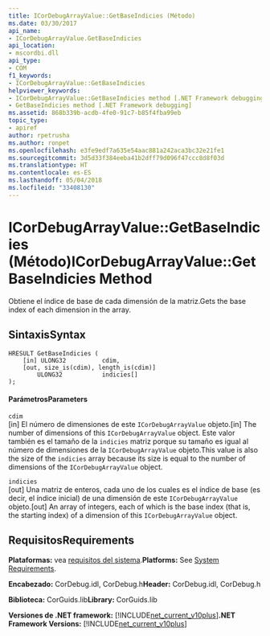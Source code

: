 ```yaml
---
title: ICorDebugArrayValue::GetBaseIndicies (Método)
ms.date: 03/30/2017
api_name:
- ICorDebugArrayValue.GetBaseIndicies
api_location:
- mscordbi.dll
api_type:
- COM
f1_keywords:
- ICorDebugArrayValue::GetBaseIndicies
helpviewer_keywords:
- ICorDebugArrayValue::GetBaseIndicies method [.NET Framework debugging]
- GetBaseIndicies method [.NET Framework debugging]
ms.assetid: 868b339b-acdb-4fe0-91c7-b85f4fba99eb
topic_type:
- apiref
author: rpetrusha
ms.author: ronpet
ms.openlocfilehash: e3fe9edf7a635e54aac881a242aca3bc32e21fe1
ms.sourcegitcommit: 3d5d33f384eeba41b2dff79d096f47ccc8d8f03d
ms.translationtype: HT
ms.contentlocale: es-ES
ms.lasthandoff: 05/04/2018
ms.locfileid: "33408130"
---
```

# <a name="icordebugarrayvaluegetbaseindicies-method"></a><span data-ttu-id="57147-102">ICorDebugArrayValue::GetBaseIndicies (Método)</span><span class="sxs-lookup"><span data-stu-id="57147-102">ICorDebugArrayValue::GetBaseIndicies Method</span></span>
<span data-ttu-id="57147-103">Obtiene el índice de base de cada dimensión de la matriz.</span><span class="sxs-lookup"><span data-stu-id="57147-103">Gets the base index of each dimension in the array.</span></span>  
  
## <a name="syntax"></a><span data-ttu-id="57147-104">Sintaxis</span><span class="sxs-lookup"><span data-stu-id="57147-104">Syntax</span></span>  
  
```  
HRESULT GetBaseIndicies (  
    [in] ULONG32          cdim,  
    [out, size_is(cdim), length_is(cdim)]   
        ULONG32           indicies[]  
);  
```  
  
#### <a name="parameters"></a><span data-ttu-id="57147-105">Parámetros</span><span class="sxs-lookup"><span data-stu-id="57147-105">Parameters</span></span>  
 `cdim`  
 <span data-ttu-id="57147-106">[in] El número de dimensiones de este `ICorDebugArrayValue` objeto.</span><span class="sxs-lookup"><span data-stu-id="57147-106">[in] The number of dimensions of this `ICorDebugArrayValue` object.</span></span> <span data-ttu-id="57147-107">Este valor también es el tamaño de la `indicies` matriz porque su tamaño es igual al número de dimensiones de la `ICorDebugArrayValue` objeto.</span><span class="sxs-lookup"><span data-stu-id="57147-107">This value is also the size of the `indicies` array because its size is equal to the number of dimensions of the `ICorDebugArrayValue` object.</span></span>  
  
 `indicies`  
 <span data-ttu-id="57147-108">[out] Una matriz de enteros, cada uno de los cuales es el índice de base (es decir, el índice inicial) de una dimensión de este `ICorDebugArrayValue` objeto.</span><span class="sxs-lookup"><span data-stu-id="57147-108">[out] An array of integers, each of which is the base index (that is, the starting index) of a dimension of this `ICorDebugArrayValue` object.</span></span>  
  
## <a name="requirements"></a><span data-ttu-id="57147-109">Requisitos</span><span class="sxs-lookup"><span data-stu-id="57147-109">Requirements</span></span>  
 <span data-ttu-id="57147-110">**Plataformas:** vea [requisitos del sistema](../../../../docs/framework/get-started/system-requirements.md).</span><span class="sxs-lookup"><span data-stu-id="57147-110">**Platforms:** See [System Requirements](../../../../docs/framework/get-started/system-requirements.md).</span></span>  
  
 <span data-ttu-id="57147-111">**Encabezado:** CorDebug.idl, CorDebug.h</span><span class="sxs-lookup"><span data-stu-id="57147-111">**Header:** CorDebug.idl, CorDebug.h</span></span>  
  
 <span data-ttu-id="57147-112">**Biblioteca:** CorGuids.lib</span><span class="sxs-lookup"><span data-stu-id="57147-112">**Library:** CorGuids.lib</span></span>  
  
 <span data-ttu-id="57147-113">**Versiones de .NET framework:** [!INCLUDE[net_current_v10plus](../../../../includes/net-current-v10plus-md.md)]</span><span class="sxs-lookup"><span data-stu-id="57147-113">**.NET Framework Versions:** [!INCLUDE[net_current_v10plus](../../../../includes/net-current-v10plus-md.md)]</span></span>
